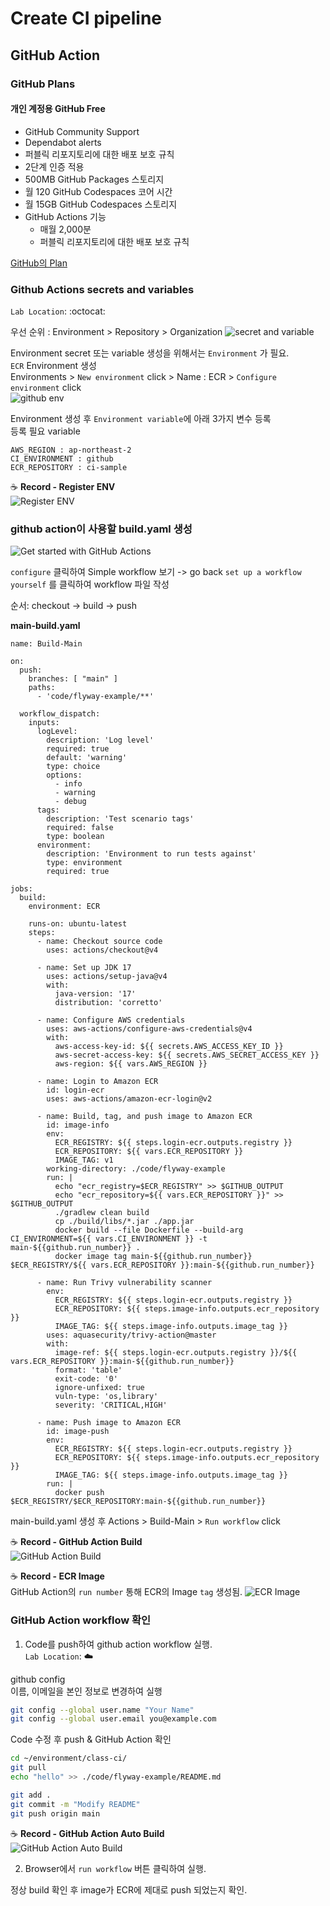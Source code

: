 # Create CI pipeline

## GitHub Action
### GitHub Plans
#### 개인 계정용 GitHub Free
* GitHub Community Support
* Dependabot alerts
* 퍼블릭 리포지토리에 대한 배포 보호 규칙
* 2단계 인증 적용
* 500MB GitHub Packages 스토리지
* 월 120 GitHub Codespaces 코어 시간
* 월 15GB GitHub Codespaces 스토리지
* GitHub Actions 기능
  * 매월 2,000분
  * 퍼블릭 리포지토리에 대한 배포 보호 규칙

[GitHub의 Plan](https://docs.github.com/ko/get-started/learning-about-github/githubs-plans)

### Github Actions secrets and variables
`Lab Location`: :octocat:

우선 순위 : Environment > Repository > Organization
![secret and variable](../../images/workshop/secret-variable.png)

Environment secret 또는 variable 생성을 위해서는 `Environment` 가 필요.  
`ECR` Environment 생성  
Environments > `New environment` click > Name : ECR > `Configure environment` click  
![github env](../../images/workshop/github-env.png)


Environment 생성 후 `Environment variable`에 아래 3가지 변수 등록   
등록 필요 variable
```
AWS_REGION : ap-northeast-2
CI_ENVIRONMENT : github
ECR_REPOSITORY : ci-sample
```

:coffee:    **Record - Register ENV**  
![Register ENV](../../images/workshop/github-register-env.gif)


### github action이 사용할 build.yaml 생성
![Get started with GitHub Actions](../../images/workshop/action-start.png)

`configure` 클릭하여 Simple workflow 보기 -> go back
`set up a workflow yourself` 를 클릭하여 workflow 파일 작성

순서: checkout -> build -> push

**main-build.yaml**
```
name: Build-Main

on:
  push:
    branches: [ "main" ]
    paths:
      - 'code/flyway-example/**'

  workflow_dispatch:
    inputs:
      logLevel:
        description: 'Log level'
        required: true
        default: 'warning'
        type: choice
        options:
          - info
          - warning
          - debug
      tags:
        description: 'Test scenario tags'
        required: false
        type: boolean
      environment:
        description: 'Environment to run tests against'
        type: environment
        required: true

jobs:
  build:
    environment: ECR

    runs-on: ubuntu-latest
    steps:
      - name: Checkout source code
        uses: actions/checkout@v4

      - name: Set up JDK 17
        uses: actions/setup-java@v4
        with:
          java-version: '17'
          distribution: 'corretto'

      - name: Configure AWS credentials
        uses: aws-actions/configure-aws-credentials@v4
        with:
          aws-access-key-id: ${{ secrets.AWS_ACCESS_KEY_ID }}
          aws-secret-access-key: ${{ secrets.AWS_SECRET_ACCESS_KEY }}
          aws-region: ${{ vars.AWS_REGION }}

      - name: Login to Amazon ECR
        id: login-ecr
        uses: aws-actions/amazon-ecr-login@v2

      - name: Build, tag, and push image to Amazon ECR
        id: image-info
        env:
          ECR_REGISTRY: ${{ steps.login-ecr.outputs.registry }}
          ECR_REPOSITORY: ${{ vars.ECR_REPOSITORY }}
          IMAGE_TAG: v1
        working-directory: ./code/flyway-example
        run: |
          echo "ecr_registry=$ECR_REGISTRY" >> $GITHUB_OUTPUT
          echo "ecr_repository=${{ vars.ECR_REPOSITORY }}" >> $GITHUB_OUTPUT
          ./gradlew clean build
          cp ./build/libs/*.jar ./app.jar
          docker build --file Dockerfile --build-arg CI_ENVIRONMENT=${{ vars.CI_ENVIRONMENT }} -t main-${{github.run_number}} .
          docker image tag main-${{github.run_number}} $ECR_REGISTRY/${{ vars.ECR_REPOSITORY }}:main-${{github.run_number}}

      - name: Run Trivy vulnerability scanner
        env:
          ECR_REGISTRY: ${{ steps.login-ecr.outputs.registry }}
          ECR_REPOSITORY: ${{ steps.image-info.outputs.ecr_repository }}
          IMAGE_TAG: ${{ steps.image-info.outputs.image_tag }}
        uses: aquasecurity/trivy-action@master
        with:
          image-ref: ${{ steps.login-ecr.outputs.registry }}/${{ vars.ECR_REPOSITORY }}:main-${{github.run_number}}
          format: 'table'
          exit-code: '0'
          ignore-unfixed: true
          vuln-type: 'os,library'
          severity: 'CRITICAL,HIGH'

      - name: Push image to Amazon ECR
        id: image-push
        env:
          ECR_REGISTRY: ${{ steps.login-ecr.outputs.registry }}
          ECR_REPOSITORY: ${{ steps.image-info.outputs.ecr_repository }}
          IMAGE_TAG: ${{ steps.image-info.outputs.image_tag }}
        run: |
          docker push $ECR_REGISTRY/$ECR_REPOSITORY:main-${{github.run_number}}  

```

main-build.yaml 생성 후 Actions > Build-Main > `Run workflow` click

:coffee:    **Record - GitHub Action Build**  
![GitHub Action Build](../../images/workshop/githubaction-build.gif)

:coffee:    **Record - ECR Image**    
GitHub Action의 `run number` 통해 ECR의 Image `tag` 생성됨. 
![ECR Image](../../images/workshop/ecr-image.gif)



### GitHub Action workflow 확인
1. Code를 push하여 github action workflow 실행.  
`Lab Location`: :cloud:

github config  
이름, 이메일을 본인 정보로 변경하여 실행
```bash
git config --global user.name "Your Name"
git config --global user.email you@example.com
```

Code 수정 후 push & GitHub Action 확인
```bash
cd ~/environment/class-ci/
git pull
echo "hello" >> ./code/flyway-example/README.md

git add .
git commit -m "Modify README"
git push origin main
```

:coffee:    **Record - GitHub Action Auto Build**    
![GitHub Action Auto Build](../../images/workshop/github-action-workflow-auto.gif)

2. Browser에서 `run workflow` 버튼 클릭하여 실행.

정상 build 확인 후 image가 ECR에 제대로 push 되었는지 확인.
